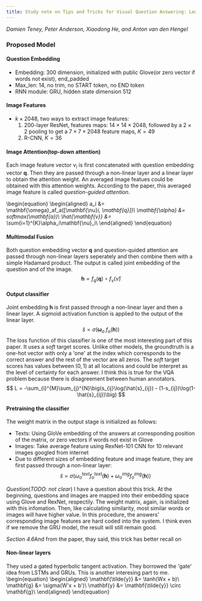```yaml
---
title: Study note on Tips and Tricks for Visual Question Answering: Learnings from the 2017 Challenge
---
```


*Damien Teney, Peter Anderson, Xiaodong He, and Anton van den Hengel*

### Proposed Model

#### Question Embedding
* Embedding: 300 dimension, initialized with public Glove(or zero vector if words not exist), end_padded
* Max_len: 14, no trim, no START token, no END token
* RNN module: GRU, hidden state dimension 512

#### Image Features
* $k \times 2048$, two ways to extract image features:
  1. 200-layer ResNet, features maps: $14 \times 14 \times 2048$, followed by a $2 \times 2$ pooling to get a $7 \times 7 \times 2048$ feature maps, $K = 49$
  2. R-CNN, $K=36$
 
#### Image Attention(top-down attention)
Each image feature vector $\nu_i$ is first concatenated with question embedding vector $\mathbf{q}$. Then they are passed through a non-linear layer and a linear layer to obtain the attention weight. An averaged image featues could be obtained with this attention weights. According to the paper, this averaged image feature is called *question-guided attention*.

\begin{equation}
\begin{aligned}
a_i &= \mathbf{\omega}_af_a([\mathbf{\nu}_i, \mathbf{q}])\\
\mathbf{\alpha} &= softmax(\mathbf{a})\\
\hat{\mathbf{v}} &= \sum_{i=1}^{K}\alpha_i\mathbf{\nu}_i\\
\end{aligned}
\end{equation}

#### Multimodal Fusion
Both question embedding vector $\mathbf{q}$ and question-quided attention are passed through non-linear layers seperately and then combine them with a simple Hadamard product. The output is called joint embedding of the question and of the image.
$$
\mathbf{h} = f_q(\mathbf{q}) \circ f_\nu(\hat{\nu})
$$

#### Output classifier
Joint embedding $\mathbf{h}$ is first passed through a non-linear layer and then a linear layer. A sigmoid activation function is applied to the output of the linear layer.
$$
\hat{s} = \sigma(\mathbf{\omega}_o \  f_o(\mathbf{h}))
$$
The loss function of this classifier is one of the most interesting part of this paper. It uses a *soft* target scores. Unlike other models, the groundtruth is a one-hot vector with only a 'one' at the index which corresponds to the correct answer and the rest of the vector are all zeros. The *soft* target scores has values between $(0, 1)$ at all locations and could be interpret as the level of certainty for each answer. I think this is true for the VQA problem because there is disagreement between human annotators.
$$
L = -\sum_{i}^{M}\sum_{j}^{N}\big(s_{ij}\log(\hat{s}_{ij}) - (1-s_{ij})\log(1-\hat{s}_{ij})\big)
$$

#### Pretraining the classifier
The weight matrix in the output stage is initialized as follows:
* Texts: Using GloVe embedding of the answers at corresponding position of the matrix, or zero vectors if words not exist in Glove
* Images: Take average feature using RexNet-101 CNN for 10 relevant images googled from internet
* Due to different sizes of embedding feature and image feature, they are first passed through a non-linear layer:
$$
\hat{s} = \sigma\big(\omega_o^{text} f_o^{text}(\mathbf{h}) + \omega_o^{img}f_o^{img}(\mathbf{h})\big)
$$

*Question*(*TODO: not clear*) I have a question about this trick. At the beginning, questions and images are mapped into their embedding space using Glove and RexNet, respectily. The weight matrix, again, is initialized with this infomation. Then, like calculating similarity, most similar words or images will have higher value. In this procedure, the answers' corresponding image features are hard coded into the system. I think even if we remove the GRU model, the result will still remain good.

*Section 4.6*And from the paper, thay said, this trick has better recall on 

#### Non-linear layers
They used a gated hyperbolic tangent activation. They borrowed the 'gate' idea from LSTMs and GRUs. This is another interesing part to me.
\begin{equation}
\begin{aligned}
\mathbf{\tilde{y}} &= \tanh(Wx + b)\\
\mathbf{g} &= \sigma(W'x + b')\\
\mathbf{y} &= \mathbf{\tilde{y}} \circ \mathbf{g}\\
\end{aligned}
\end{equation}



